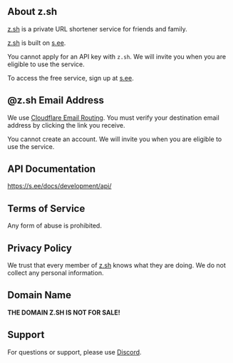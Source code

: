 ## About z.sh

[z.sh](https://z.sh/) is a private URL shortener service for friends and family.

[z.sh](https://z.sh/) is built on [s.ee](https://s.ee/).

You cannot apply for an API key with `z.sh`. We will invite you when you are eligible to use the service.

To access the free service, sign up at [s.ee](https://s.ee/user/login).

## @z.sh Email Address

We use [Cloudflare Email Routing](https://developers.cloudflare.com/email-routing/). You must verify your destination email address by clicking the link you receive.

You cannot create an account. We will invite you when you are eligible to use the service.

## API Documentation

https://s.ee/docs/development/api/

## Terms of Service

Any form of abuse is prohibited.

## Privacy Policy

We trust that every member of [z.sh](https://z.sh/) knows what they are doing. We do not collect any personal information.

## Domain Name

**THE DOMAIN Z.SH IS NOT FOR SALE!**

## Support

For questions or support, please use [Discord](https://z.sh/discord).